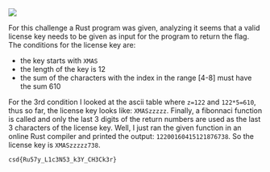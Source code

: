 <img src="https://github.com/raul-dunca/assets/blob/main/.images_CyberStudents-advent-of-ctf2024/day3_description.png">

For this challenge a Rust program was given, analyzing it seems that a valid license key needs to be given as input for the program to return the flag. The conditions for the license key are:

- the key starts with `XMAS`
- the length of the key is 12
- the sum of the characters with the index in the range [4-8] must have the sum 610

For the 3rd condition I looked at the ascii table where `z=122` and `122*5=610`, thus so far, the license key looks like: `XMASzzzzz`. Finally, a fibonnaci function is called and only the last 3 digits of the return numbers are used as the last 3 characters of the license key. Well, I just ran the given function in an online Rust compiler and printed the output: `12200160415121876738`. So the license key is `XMASzzzzz738`.

`csd{Ru57y_L1c3N53_k3Y_CH3Ck3r}`
